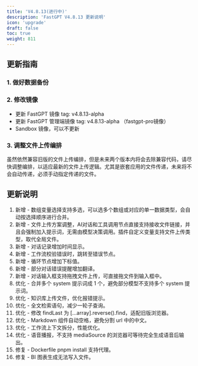 ```yaml
---
title: 'V4.8.13(进行中)'
description: 'FastGPT V4.8.13 更新说明'
icon: 'upgrade'
draft: false
toc: true
weight: 811
---
```


## 更新指南

### 1. 做好数据备份

### 2. 修改镜像

- 更新 FastGPT 镜像 tag: v4.8.13-alpha
- 更新 FastGPT 管理端镜像 tag: v4.8.13-alpha （fastgpt-pro镜像）
- Sandbox 镜像，可以不更新

### 3. 调整文件上传编排

虽然依然兼容旧版的文件上传编排，但是未来两个版本内将会去除兼容代码，请尽快调整编排，以适应最新的文件上传逻辑。尤其是嵌套应用的文件传递，未来将不会自动传递，必须手动指定传递的文件。

## 更新说明

1. 新增 - 数组变量选择支持多选，可以选多个数组或对应的单一数据类型，会自动按选择顺序进行合并。
2. 新增 - 文件上传方案调整，AI对话和工具调用节点直接支持接收文件链接，并且会强制加入提示词，无需由模型决策调用。插件自定义变量支持文件上传类型，取代全局文件。 
3. 新增 - 对话记录增加时间显示。 
4. 新增 - 工作流校验错误时，跳转至错误节点。  
5. 新增 - 循环节点增加下标值。 
6. 新增 - 部分对话错误提醒增加翻译。 
7. 新增 - 对话输入框支持拖拽文件上传，可直接拖文件到输入框中。  
8. 优化 - 合并多个 system 提示词成 1 个，避免部分模型不支持多个 system 提示词。  
9. 优化 - 知识库上传文件，优化报错提示。  
10. 优化 - 全文检索语句，减少一轮子查询。  
11. 优化 - 修改 findLast 为 [...array].reverse().find，适配旧版浏览器。  
12. 优化 - Markdown 组件自动空格，避免分割 url 中的中文。  
13. 优化 - 工作流上下文拆分，性能优化。 
14. 优化 - 语音播报，不支持 mediaSource 的浏览器可等待完全生成语音后输出。 
15. 修复 - Dockerfile pnpm install 支持代理。 
16. 修复 - BI 图表生成无法写入文件。 
